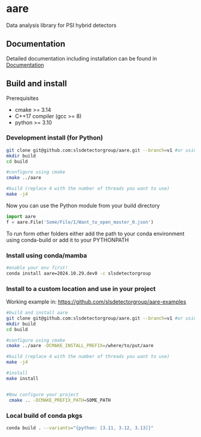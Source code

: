 # aare
Data analysis library for PSI hybrid detectors

## Documentation 

Detailed documentation including installation can be found in [Documentation](https://slsdetectorgroup.github.io/aare/)


## Build and install

Prerequisites
- cmake >= 3.14
- C++17 compiler (gcc >= 8)
- python >= 3.10

### Development install (for Python)

```bash
git clone git@github.com:slsdetectorgroup/aare.git --branch=v1 #or using http...
mkdir build
cd build

#configure using cmake
cmake ../aare

#build (replace 4 with the number of threads you want to use)
make -j4 
```

Now you can use the Python module from your build directory

```python
import aare
f = aare.File('Some/File/I/Want_to_open_master_0.json')
```

To run form other folders either add the path to your conda environment using conda-build or add it to your PYTHONPATH


### Install using conda/mamba

```bash
#enable your env first!
conda install aare=2024.10.29.dev0 -c slsdetectorgroup
```

### Install to a custom location and use in your project

Working example in: https://github.com/slsdetectorgroup/aare-examples

```bash
#build and install aare 
git clone git@github.com:slsdetectorgroup/aare.git --branch=v1 #or using http...
mkdir build
cd build

#configure using cmake
cmake ../aare -DCMAKE_INSTALL_PREFIX=/where/to/put/aare

#build (replace 4 with the number of threads you want to use)
make -j4 

#install
make install


#Now configure your project
 cmake .. -DCMAKE_PREFIX_PATH=SOME_PATH
```

### Local build of conda pkgs

```bash
conda build . --variants="{python: [3.11, 3.12, 3.13]}"
```